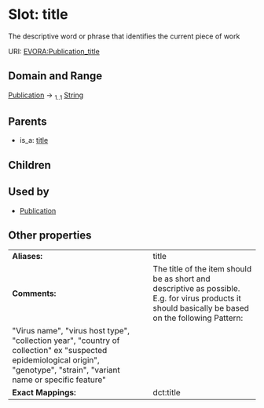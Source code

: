 
# Slot: title

The descriptive word or phrase that identifies the current piece of work

URI: [EVORA:Publication_title](https://evora-project.eu/Publication_title)


## Domain and Range

[Publication](Publication.md) &#8594;  <sub>1..1</sub> [String](types/String.md)

## Parents

 *  is_a: [title](title.md)

## Children


## Used by

 * [Publication](Publication.md)

## Other properties

|  |  |  |
| --- | --- | --- |
| **Aliases:** | | title |
| **Comments:** | | The title of the item should be as short and descriptive as possible. E.g. for virus products it should basically be based on the following Pattern:
"Virus name", "virus host type", "collection year", "country of collection" ex "suspected epidemiological origin", "genotype", "strain", "variant name or specific feature" |
| **Exact Mappings:** | | dct:title |